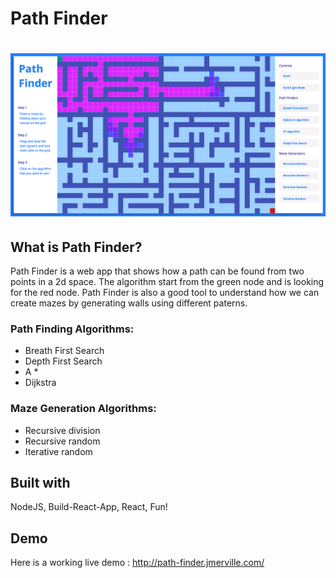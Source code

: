 # Path Finder
# ![Path-Finder](demo_landing.png)

## What is Path Finder?
Path Finder is a web app that shows how a path can be found from two points in a 2d space. The algorithm start from the green node and is looking for the red node. Path Finder is also a good tool to understand how we can create mazes by generating walls using different paterns. 

### Path Finding Algorithms:
* Breath First Search
* Depth First Search
* A \*
* Dijkstra

### Maze Generation Algorithms:
* Recursive division
* Recursive random
* Iterative random

## Built with
NodeJS, Build-React-App, React, Fun!

## Demo
Here is a working live demo :  http://path-finder.jmerville.com/

